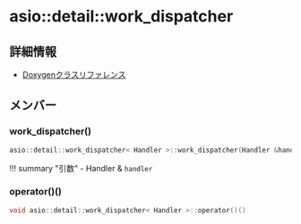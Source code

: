 # asio::detail::work_dispatcher



## 詳細情報

- [Doxygenクラスリファレンス](https://lang-ship.com/reference/ESP32/latest/classasio_1_1detail_1_1work__dispatcher.html)

## メンバー

### work_dispatcher()



```c
asio::detail::work_dispatcher< Handler >::work_dispatcher(Handler &handler)
```

!!! summary "引数"
	- Handler & `handler` 



### operator()()



```c
void asio::detail::work_dispatcher< Handler >::operator()()
```



